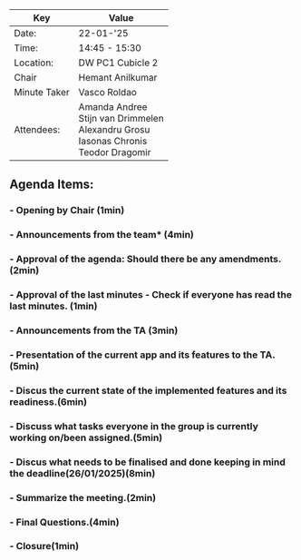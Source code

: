 | Key          | Value                                                                            |
|--------------|----------------------------------------------------------------------------------|
| Date:        | 22-01-'25                                                                        |
| Time:        | 14:45 - 15:30                                                                    |
| Location:    | DW PC1 Cubicle 2                                                                 |
| Chair        | Hemant Anilkumar                                                                 |
| Minute Taker | Vasco Roldao                                                                     |
| Attendees:   | Amanda Andree<br/>Stijn van Drimmelen <br/>Alexandru Grosu<br/>Iasonas Chronis<br /> Teodor Dragomir |

## Agenda Items:

### - Opening by Chair (1min)
### - **Announcements from the team*** (4min)
### - Approval of the agenda: Should there be any amendments. (2min)
### - Approval of the last minutes - Check if everyone has read the last minutes. (1min)
### - Announcements from the TA (3min)
### - Presentation of the current app and its features to the TA.(5min)
### - Discus the current state of the implemented features and its readiness.(6min)
### - Discuss what tasks everyone in the group is currently working on/been assigned.(5min)
### - Discus what needs to be finalised and done keeping in mind the deadline(26/01/2025)(8min)
### - Summarize the meeting.(2min)
### - Final Questions.(4min)
### - Closure(1min)